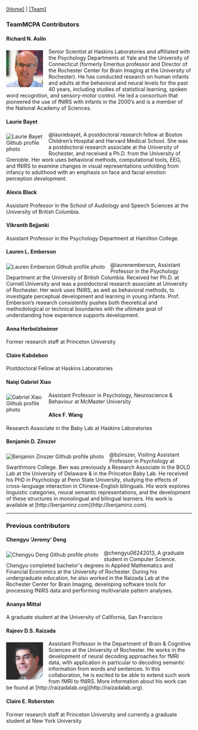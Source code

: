 [\[Home\]](index.html) \| [\[Team\]](team.html)

### TeamMCPA Contributors

#### Richard N. Aslin
<img align="left" src="images/aslin_headshot.jpg" alt="Richard Aslin photo" width="100px" style="margin: 5px 15px 5px 0px;">
Senior Scientist at Haskins Laboratories and affiliated with the Psychology Departments at Yale and the University of Connecticut (formerly Emeritus professor and Director of the Rochester Center for Brain Imaging at the University of Rochester). He has conducted research on human infants and adults at the behavioral and neural levels for the past 40 years, including studies of statistical learning, spoken word recognition, and sensory-motor control. He led a consortium that pioneered the use of fNIRS with infants in the 2000’s and is a member of the National Academy of Sciences.

#### Laurie Bayet
<img align="left" src="https://avatars1.githubusercontent.com/u/7031064?v=4&s=100" alt="Laurie Bayet Github profile photo" style="margin: 5px 15px 5px 0px; max-width:100px;">
@lauriebayet, A postdoctoral research fellow at Boston Children’s Hospital and Harvard Medical School. She was a postdoctoral research associate at the University of Rochester, and received a Ph.D. from the University of Grenoble. Her work uses behavioral methods, computational tools, EEG, and fNIRS to examine changes in visual representations unfolding from infancy to adulthood with an emphasis on face and facial emotion perception development.

#### Alexis Black
Assistant Professor in the School of Audiology and Speech Sciences at the University of British Columbia.

#### Vikranth Bejjanki
Assistant Professor in the Psychology Department at Hamilton College.

#### Lauren L. Emberson
<img align="left" src="https://avatars3.githubusercontent.com/u/7785098?v=4&s=100" alt="Lauren Emberson Github profile photo" style="margin: 5px 15px 5px 0px;">
@laurenemberson, Assistant Professor in the Psychology Department at the University of British Columbia. Received her Ph.D. at Cornell University and was a postdoctoral research associate at University of Rochester. Her work uses fNIRS, as well as behavioral methods, to investigate perceptual development and learning in young infants. Prof. Emberson’s research consistently pushes both theoretical and methodological or technical boundaries with the ultimate goal of understanding how experience supports development. 

#### Anna Herbolzheimer
Former research staff at Princeton University

#### Claire Kabdebon
Postdoctoral Fellow at Haskins Laboratories

#### Naiqi Gabriel Xiao
<img align="left" src="https://avatars1.githubusercontent.com/u/10648723?v=4&s=100" alt="Gabriel Xiao Github profile photo" style="margin: 5px 15px 5px 0px; max-width:100px;">
Assistant Professor in Psychology, Neuroscience & Behaviour at McMaster University

#### Alice F. Wang
Research Associate in the Baby Lab at Haskins Laboratories

#### Benjamin D. Zinszer
<img align="left" src="https://avatars0.githubusercontent.com/u/14100363?v=4&s=100" alt="Benjamin Zinszer Github profile photo" style="margin: 5px 15px 5px 0px;">
@bzinszer, Visiting Assistant Professor in Psychology at Swarthmore College. Ben was previously a Research Associate in the BOLD Lab at the University of Delaware & in the Princeton Baby Lab. He received his PhD in Psychology at Penn State University, studying the effects of cross-language interaction in Chinese-English bilinguals. His work explores linguistic categories, neural semantic representations, and the development of these structures in monolingual and bilingual learners. His work is available at [http://benjaminz.com](http://benjaminz.com).

--------

### Previous contributors

#### Chengyu 'Jeremy' Deng 
<img align="left" src="https://avatars0.githubusercontent.com/u/16890579?v=4&s=100" alt="Chengyu Deng Github profile photo" style="margin: 5px 15px 5px 0px;">
@chengyu06242013, A graduate student in Computer Science. Chengyu completed bachelor's degrees in Applied Mathematics and Financial Economics at the University of Rochester. During his undergraduate education, he also worked in the Raizada Lab at the Rochester Center for Brain Imaging, developing software tools for processing fNIRS data and performing multivariate pattern analyses.

#### Ananya Mittal
A graduate student at the University of California, San Francisco

#### Rajeev D.S. Raizada
<img align="left" src="images/raizada_headshot.jpg" alt="Rajeev Raizada photo" width="100px" style="margin: 5px 15px 5px 0px;">
Assistant Professor in the Department of Brain & Cognitive Sciences at the University of Rochester. He works in the development of neural decoding approaches for fMRI data, with application in particular to decoding semantic information from words and sentences. In this collaboration, he is excited to be able to extend such work from fMRI to fNIRS. More information about his work can be found at [http://raizadalab.org](http://raizadalab.org).

#### Claire E. Roberston
Former research staff at Princeton University and currently a graduate student at New York University
